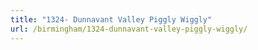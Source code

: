 ```yaml
---
title: "1324- Dunnavant Valley Piggly Wiggly"
url: /birmingham/1324-dunnavant-valley-piggly-wiggly/
---
```

